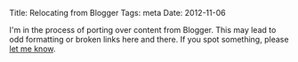 Title: Relocating from Blogger
Tags: meta
Date: 2012-11-06

I'm in the process of porting over content from Blogger.  This may
lead to odd formatting or broken links here and there.  If you spot
something, please [let me know][about].

[about]: http://blog.oddbit.com/about

